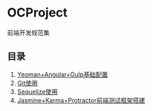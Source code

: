 # OCProject
前端开发规范集

## 目录
1. [Yeoman+Angular+Gulp基础配置](https://github.com/lishan/OCProject/tree/master/Basic)
2. [Git使用](http://www.jianshu.com/p/3f53db8b8f2f)
3. [Sequelize使用](http://www.jianshu.com/p/32f0fb0d7700)
4. [Jasmine+Karma+Protractor前端测试框架搭建](https://github.com/lishan/OCProject/tree/master/TestFramework)
